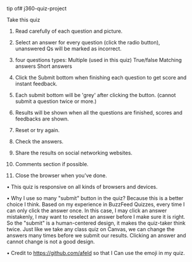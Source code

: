 tip of# j360-quiz-project

Take this quiz

1.	Read carefully of each question and picture.

2.	Select an answer for every question (click the radio button), unanswered Qs will be marked as incorrect.

3.	four questions types:
Multiple (used in this quiz)
True/false
Matching answers
Short answers  

4.	Click the Submit bottom when finishing each question to get score and instant feedback.

5.	Each submit bottom will be 'grey' after clicking the button. (cannot submit a question twice or more.)

6.	Results will be shown when all the questions are finished, scores and feedbacks are shown.

7.	Reset or try again.

8.	Check the answers.

9.	Share the results on social networking websites.

10.	Comments section if possible.

11.	Close the browser when you’ve done.

•	This quiz is responsive on all kinds of browsers and devices.

• Why I use so many "submit" button in the quiz? Because this is a better choice I think. Based on my experience in BuzzFeed Quizzes, every time I can only click the answer once. In this case, I may click an answer mistakenly, I may want to reselect an answer before I make sure it is right. So the "submit" is a human-centered design, it makes the quiz-taker think twice. Just like we take any class quiz on Canvas, we can change the answers many times before we submit our results. Clicking an answer and cannot change is not a good design.

• Credit to https://github.com/afeld so that I Can use the emoji in my quiz.
